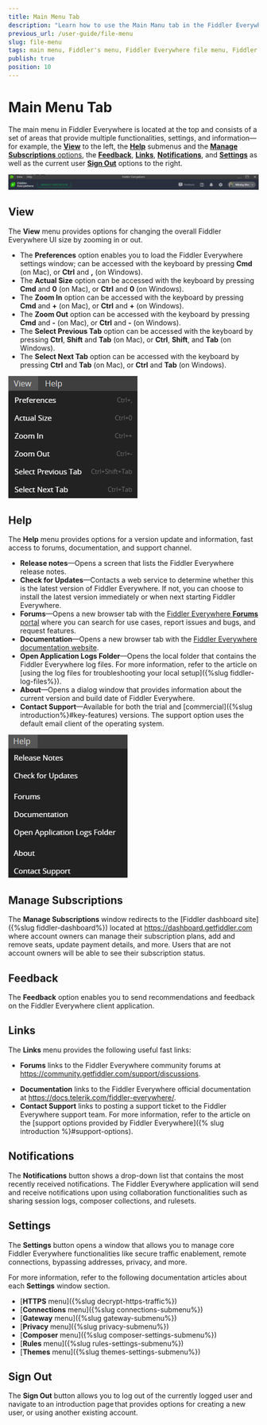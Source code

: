 ```yaml
---
title: Main Menu Tab
description: "Learn how to use the Main Manu tab in the Fiddler Everywhere web-debugging HTTP-proxy client."
previous_url: /user-guide/file-menu
slug: file-menu
tags: main menu, Fiddler's menu, Fiddler Everywhere file menu, Fiddler Everywhere help menu
publish: true
position: 10
---
```


# Main Menu Tab

The main menu in Fiddler Everywhere is located at the top and consists of a set of areas that provide multiple functionalities, settings, and information&mdash;for example, the [**View**](#view) to the left, the [**Help**](#help) submenus and the [**Manage Subscriptions** options](#manage-subscriptions), the [**Feedback**](#feedback), [**Links**](#links), [**Notifications**](#notifications), and [**Settings**](#settings) as well as the current user [**Sign Out**](#sign-out) options to the right.

![Fiddler Everywhere main menu](../images/menu/main-menu-all.png)


## View

The **View** menu provides options for changing the overall Fiddler Everywhere UI size by zooming in or out.

- The **Preferences** option enables you to load the Fiddler Everywhere settings window; can be accessed with the keyboard by pressing __Cmd__ (on Mac), or __Ctrl__ and **,** (on Windows).
- The **Actual Size** option can be accessed with the keyboard by pressing __Cmd__ and __0__ (on Mac), or __Ctrl__ and __0__ (on Windows).
- The **Zoom In** option can be accessed with the keyboard by pressing __Cmd__ and __+__ (on Mac), or __Ctrl__ and __+__ (on Windows).
- The **Zoom Out** option can be accessed with the keyboard by pressing __Cmd__ and __-__ (on Mac), or __Ctrl__ and __-__ (on Windows).
- The **Select Previous Tab** option can be accessed with the keyboard by pressing __Ctrl__, __Shift__ and __Tab__ (on Mac), or __Ctrl__, __Shift__, and __Tab__ (on Windows).
- The **Select Next Tab** option can be accessed with the keyboard by pressing __Ctrl__ and __Tab__ (on Mac), or __Ctrl__ and __Tab__ (on Windows).

![View menu with zoom options](../images/menu/main-menu-view.png)

## Help

The **Help** menu provides options for a version update and information, fast access to forums, documentation, and support channel.

- **Release notes**&mdash;Opens a screen that lists the Fiddler Everywhere release notes.
- **Check for Updates**&mdash;Contacts a web service to determine whether this is the latest version of Fiddler Everywhere. If not, you can choose to install the latest version immediately or when next starting Fiddler Everywhere.
- **Forums**&mdash;Opens a new browser tab with the [Fiddler Everywhere **Forums** portal](https://community.getfiddler.com/support/discussions) where you can search for use cases, report issues and bugs, and request features.
- **Documentation**&mdash;Opens a new browser tab with the [Fiddler Everywhere documentation website](https://docs.telerik.com/fiddler-everywhere/).
- **Open Application Logs Folder**&mdash;Opens the local folder that contains the Fiddler Everywhere log files. For more information, refer to the article on [using the log files for troubleshooting your local setup]({%slug fiddler-log-files%}).
- **About**&mdash;Opens a dialog window that provides information about the current version and build date of Fiddler Everywhere.
- **Contact Support**&mdash;Available for both the trial and [commercial]({%slug introduction%}#key-features) versions. The support option uses the default email client of the operating system.

![Help Menu](../images/menu/menu-help-update.png)

## Manage Subscriptions

The **Manage Subscriptions** window redirects to the [Fiddler dashboard site]({%slug fiddler-dashboard%}) located at https://dashboard.getfiddler.com where account owners can manage their subscription plans, add and remove seats, update payment details, and more. Users that are not account owners will be able to see their subscription status.

## Feedback

The **Feedback** option enables you to send recommendations and feedback on the Fiddler Everywhere client application.

## Links

The **Links** menu provides the following useful fast links:

* **Forums** links to the Fiddler Everywhere community forums at https://community.getfiddler.com/support/discussions.
- **Documentation** links to the Fiddler Everywhere official documentation at https://docs.telerik.com/fiddler-everywhere/.
- **Contact Support** links to posting a support ticket to the Fiddler Everywhere support team. For more information, refer to the article on the [support options provided by Fiddler Everywhere]({% slug introduction %}#support-options).

## Notifications

The **Notifications** button shows a drop-down list that contains the most recently received notifications. The Fiddler Everywhere application will send and receive notifications upon using collaboration functionalities such as sharing session logs, composer collections, and rulesets.

## Settings

The **Settings** button opens a window that allows you to manage core Fiddler Everywhere functionalities like secure traffic enablement, remote connections, bypassing addresses, privacy, and more.

For more information, refer to the following documentation articles about each **Settings** window section.

- [**HTTPS** menu]({%slug decrypt-https-traffic%})
- [**Connections** menu]({%slug connections-submenu%})
- [**Gateway** menu]({%slug gateway-submenu%})
- [**Privacy** menu]({%slug privacy-submenu%})
- [**Composer** menu]({%slug composer-settings-submenu%})
- [**Rules** menu]({%slug rules-settings-submenu%})
- [**Themes** menu]({%slug themes-settings-submenu%})

## Sign Out

The **Sign Out** button allows you to log out of the currently logged user and navigate to an introduction page that provides options for creating a new user, or using another existing account.
